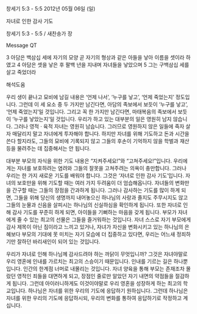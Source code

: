 창세기 5:3 - 5:5 
2012년 05월 06일 (일)

자녀로 인한 감사 기도



창세기 5:3 - 5:5 / 새찬송가  장


Message QT

3 아담은 백삼십 세에 자기의 모양 곧 자기의 형상과 같은 아들을 낳아 이름을 셋이라 하였고
4 아담은 셋을 낳은 후 팔백 년을 지내며 자녀들을 낳았으며
5 그는 구백삼십 세를 살고 죽었더라

해석도움





우리 생이 끝나고 묘비에 남길 내용은 ‘언제 나서’, ‘누구를 낳고’, ‘언제 죽었는지’ 정도입니다. 그런데 이 세 요소 중 두 가지만 남긴다면, 아담의 족보에서 보듯이 ‘누구를 낳고’, ‘언제 죽었는지’일 것입니다. 그리고 꼭 한 가지만 남긴다면, 마태복음의 족보에서 보듯이 ‘누구를 낳았는지’일 것입니다.
우리가 하고 있는 대부분의 일은 영원히 남지 않습니다. 그러나 영적 · 육적 자녀는 영원히 남습니다. 그러므로 영원하지 않은 일들에 죽자 살자 매달리지 말고 자녀에게 투자해야 합니다. 하지만 자녀를 위해 기도하고 돈과 시간을 쓴다 할지라도, 그들의 묘비에 기록되지 않고 그들의 후손이 기억하지 않을 학벌과 재산 등을 물려주는 데 집중해서는 안 됩니다.

대부분 부모의 자식을 위한 기도 내용은 “지켜주세요!”와 “고쳐주세요!”입니다. 우리에게는 자녀를 보호하려는 염려와 그들의 잘못을 고쳐주려는 의욕이 충만합니다. 그러나 우리는 한 가지 새로운 기도를 배워야 합니다. 그것은 ‘자녀로 인한 감사 기도’입니다.
자녀의 보호만을 위해 기도할 때는 여러 가지 두려움이 더 엄습해옵니다. 자녀들의 변화만을 간구할 때는 그들의 장점을 간과하게 됩니다. 그러나 감사하는 기도를 많이 하게 되면, 그들을 위해 당신의 생명까지 내어놓으신 하나님의 사랑과 졸지도 주무시지도 않고 그들의 눈물과 신음을 살피시는 하나님의 신실하심을 확인하게 됩니다.
또한 자녀로 인해 감사 기도를 꾸준히 하게 되면, 아이들을 기뻐하는 마음을 갖게 됩니다. 부모가 자녀에게 줄 수 있는 최고의 선물은 그들을 즐거워하는 것입니다. 자녀 스스로 자기 부모에게 감사 제목이 아닌 짐이라고 느끼고 있거나, 자녀가 자신을 변화시키고 있는 하나님의 은혜보다 부모의 기대에 못 미치는 자기 모습에 더 집중하고 있다면, 우리는 어느새 정죄하기만 잘하던 바리새인이 되어 있는 것입니다.

우리가 자녀로 인해 하나님께 감사드려야 하는 까닭이 무엇입니까? 그것은 자녀야말로 우리 영혼에 인내를 가르치는 최고의 스승이기 때문입니다. 인내를 기르는 길은 하나뿐입니다. 인간의 한계점 너머로 내몰리는 것입니다. 자녀 양육을 통해 부모는 존재조차 몰랐던 영적인 죄들을 대면하게 되고, 장점인 줄로만 알았던 자기 내면의 약점들을 절감하게 됩니다. 그런데 아이러니하게도 이것이야말로 우리 영혼을 성장하게 하는 최고의 학교입니다.
하나님은 자녀를 위한 우리의 기도에 응답하기 원하십니다. 그런데 하나님은 자녀를 위한 우리의 기도에 응답하시되, 우리의 변화를 통하여 응답하기로 작정하고 계십니다.